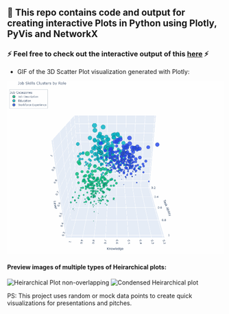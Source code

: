 ## 🫏 This repo contains code and output for creating interactive Plots in Python using Plotly, PyVis and NetworkX 

### ⚡ Feel free to check out the interactive output of this [here](https://phanindra-max.github.io/plotly-visualization/) ⚡

- GIF of the 3D Scatter Plot visualization generated with Plotly:
<img src='3d_scatter_rotation.gif'/>


#### Preview images of multiple types of Heirarchical plots:

![Heirarchical Plot non-overlapping](https://github.com/user-attachments/assets/3bbe656c-e019-4c67-b06a-f325ce638a03)
![Condensed Heirarchical plot](https://github.com/user-attachments/assets/356b60f5-cba9-4762-9ae1-a99721f8871a)


PS: This project uses random or mock data points to create quick visualizations for presentations and pitches.

